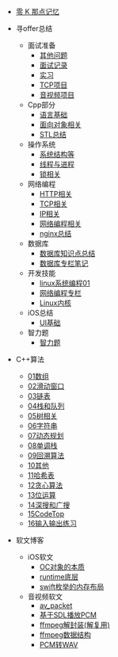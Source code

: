 * [零 K 那点记忆](/README.md)

* 寻offer总结
  * 面试准备  
    * [其他问题](/寻offer总结/我要进大厂/其他问题.md)
    * [面试记录](/寻offer总结/我要进大厂/面试记录.md)
    * [实习](/寻offer总结/我要进大厂/实习.md)
    * [TCP项目](/寻offer总结/我要进大厂/TCP项目.md)
    * [音视频项目](/寻offer总结/我要进大厂/音视频项目.md)
  * Cpp部分
    * [语言基础](/寻offer总结/Cpp基础/语言基础.md)
    * [面向对象相关](/寻offer总结/Cpp基础/面向对象相关.md)
    * [STL总结](/寻offer总结/Cpp基础/STL总结.md)
  * 操作系统
    * [系统结构等](/寻offer总结/操作系统/系统结构等.md)
    * [线程与进程](/寻offer总结/操作系统/线程与进程.md) 
    * [锁相关](/寻offer总结/操作系统/锁相关.md) 
  * 网络编程
    * [HTTP相关](/寻offer总结/计算机网络/HTTP相关.md) 
    * [TCP相关](/寻offer总结/计算机网络/TCP相关.md) 
    * [IP相关](/寻offer总结/计算机网络/IP相关.md) 
    * [网络编程相关](/寻offer总结/计算机网络/网络编程相关.md) 
    * [nginx总结](/寻offer总结/计算机网络/nginx总结.md) 
  * 数据库
    * [数据库知识点总结](/寻offer总结/数据库/数据库知识点总结.md) 
    * [数据库专栏笔记](/寻offer总结/数据库/数据库专栏学习/数据库专栏笔记.md) 
  * 开发技能
    * [linux系统编程01](/寻offer总结/linux编程/Linux系统编程1.md)
    * [网络编程专栏](/寻offer总结/计算机网络/网络编程专栏学习/网络编程学习笔记.md)
    * [Linux内核](/寻offer总结/linux编程/Linux内核.md)
  * iOS总结
    * [UI基础](/寻offer总结/iOS总结/UI基础.md)
  * 智力题
    * [智力题](/寻offer总结/智力题/智力题01.md)

* C++算法
  * [01数组](/算法/我要进大厂/01数组.md)
  * [02滑动窗口](/算法/我要进大厂/02滑动窗口.md)
  * [03链表](/算法/我要进大厂/03链表.md)
  * [04栈和队列](/算法/我要进大厂/04栈和队列.md)
  * [05树相关](/算法/我要进大厂/05树相关.md)
  * [06字符串](/算法/我要进大厂/06字符串.md)
  * [07动态规划](/算法/我要进大厂/07动态规划.md)
  * [08单调栈](/算法/我要进大厂/08单调栈.md)
  * [09回溯算法](/算法/我要进大厂/09回溯算法.md)
  * [10其他](/算法/我要进大厂/10其他.md)
  * [11哈希表](/算法/我要进大厂/11哈希表.md)
  * [12贪心算法](/算法/我要进大厂/12贪心算法.md)
  * [13位运算](/算法/我要进大厂/13位运算.md)
  * [14深搜和广搜](/算法/我要进大厂/14深搜和广搜.md])
  * [15CodeTop](/算法/我要进大厂/15CodeTop.md)
  * [16输入输出练习](/算法/我要进大厂/16输入输出练习.md)


* 软文博客
  * iOS软文
    * [OC对象的本质](/软文博客/iOS软文/OC对象的本质.md)
    * [runtime底层](/软文博客/iOS软文/runtime底层.md)
    * [swift枚举的内存布局](/软文博客/iOS软文/swift枚举的内存布局.md)
  * 音视频软文
    * [av_packet](/软文博客/音视频开发/01av_packet.md)
    * [基于SDL播放PCM](/软文博客/音视频开发/02基于SDL播放PCM.md)
    * [ffmpeg解封装(解复用)](/软文博客/音视频开发/03ffmpeg解封装(解复用).md)
    * [ffmpeg数据结构](/软文博客/博客软文/04ffmpeg数据结构.md)
    * [PCM转WAV](/软文博客/博客软文/05PCM转WAV.md)





